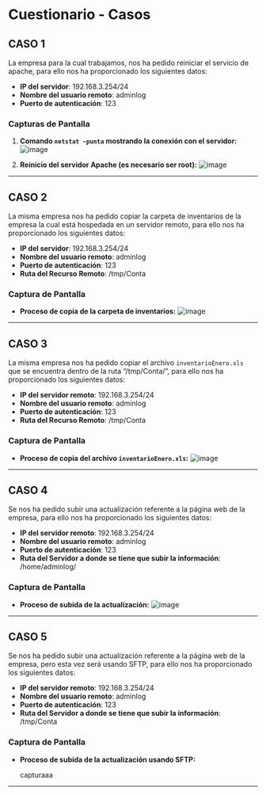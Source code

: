 # Cuestionario - Casos

## CASO 1
La empresa para la cual trabajamos, nos ha pedido reiniciar el servicio de apache, para ello nos ha proporcionado los siguientes datos:

- **IP del servidor**: 192.168.3.254/24
- **Nombre del usuario remoto**: adminlog
- **Puerto de autenticación**: 123

### Capturas de Pantalla
1. **Comando `netstat -punta` mostrando la conexión con el servidor:**
 ![image](https://github.com/user-attachments/assets/773ae71a-877c-47fc-82cd-c1979178c456)


2. **Reinicio del servidor Apache (es necesario ser root):**
![image](https://github.com/user-attachments/assets/934d2370-c19b-428b-b81c-aa841f36e7c6)


---

## CASO 2
La misma empresa nos ha pedido copiar la carpeta de inventarios de la empresa la cual está hospedada en un servidor remoto, para ello nos ha proporcionado los siguientes datos:

- **IP del servidor**: 192.168.3.254/24
- **Nombre del usuario remoto**: adminlog
- **Puerto de autenticación**: 123
- **Ruta del Recurso Remoto**: /tmp/Conta

### Captura de Pantalla
- **Proceso de copia de la carpeta de inventarios:**
  ![image](https://github.com/user-attachments/assets/6d68101d-ef50-4fbf-8088-829ca7157d29)


---

## CASO 3
La misma empresa nos ha pedido copiar el archivo `inventarioEnero.xls` que se encuentra dentro de la ruta “/tmp/Conta/”, para ello nos ha proporcionado los siguientes datos:

- **IP del servidor remoto**: 192.168.3.254/24
- **Nombre del usuario remoto**: adminlog
- **Puerto de autenticación**: 123
- **Ruta del Recurso Remoto**: /tmp/Conta

### Captura de Pantalla
- **Proceso de copia del archivo `inventarioEnero.xls`:**
![image](https://github.com/user-attachments/assets/b05486c4-7043-416e-94b8-792857befb9c)


---

## CASO 4
Se nos ha pedido subir una actualización referente a la página web de la empresa, para ello nos ha proporcionado los siguientes datos:

- **IP del servidor remoto**: 192.168.3.254/24
- **Nombre del usuario remoto**: adminlog
- **Puerto de autenticación**: 123
- **Ruta del Servidor a donde se tiene que subir la información**: /home/adminlog/

### Captura de Pantalla
- **Proceso de subida de la actualización:**
![image](https://github.com/user-attachments/assets/7d75d437-6c24-449d-889d-1cc8a0cf9281)


---

## CASO 5
Se nos ha pedido subir una actualización referente a la página web de la empresa, pero esta vez será usando SFTP, para ello nos ha proporcionado los siguientes datos:

- **IP del servidor remoto**: 192.168.3.254/24
- **Nombre del usuario remoto**: adminlog
- **Puerto de autenticación**: 123
- **Ruta del Servidor a donde se tiene que subir la información**: /tmp/Conta

### Captura de Pantalla
- **Proceso de subida de la actualización usando SFTP:**

  capturaaa
---

